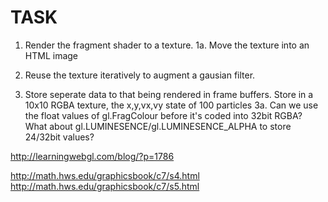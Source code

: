 TASK
====

1. Render the fragment shader to a texture.
1a. Move the texture into an HTML image

2. Reuse the texture iteratively to augment a gausian filter.

3. Store seperate data to that being rendered in frame buffers. Store in a 10x10 RGBA texture, the x,y,vx,vy state of 100 particles
3a. Can we use the float values of gl.FragColour before it's coded into 32bit RGBA? What about gl.LUMINESENCE/gl.LUMINESENCE_ALPHA to store 24/32bit values?

http://learningwebgl.com/blog/?p=1786

http://math.hws.edu/graphicsbook/c7/s4.html
http://math.hws.edu/graphicsbook/c7/s5.html
